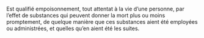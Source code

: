 Est qualifié empoisonnement, tout attentat à la vie d’une personne, par l’effet de substances qui peuvent donner la mort plus ou moins promptement, de quelque manière que ces substances aient été employées ou administrées, et quelles qu’en aient été les suites.